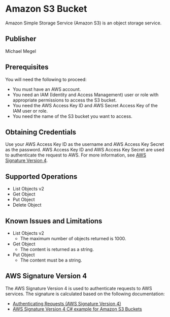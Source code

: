 # Amazon S3 Bucket

Amazon Simple Storage Service (Amazon S3) is an object storage service.

## Publisher

Michael Megel

## Prerequisites

You will need the following to proceed:

* You must have an AWS account.
* You need an IAM (Identity and Access Management) user or role with appropriate permissions to access the S3 bucket.
* You need the AWS Access Key ID and AWS Secret Access Key of the IAM user or role.
* You need the name of the S3 bucket you want to access.

## Obtaining Credentials

Use your AWS Access Key ID as the username and AWS Access Key Secret as the password. AWS Access Key ID and AWS Access Key Secret are used to authenticate the request to AWS. For more information, see [AWS Signature Version 4](#aws-signature-version-4).

## Supported Operations

* List Objects v2
* Get Object
* Put Object
* Delete Object

## Known Issues and Limitations

* List Objects v2
  * The maximum number of objects returned is 1000.
* Get Object
  * The content is returned as a string.
* Put Object
  * The content must be a string.

## AWS Signature Version 4

The AWS Signature Version 4 is used to authenticate requests to AWS services. The signature is calculated based on the following documentation:

* [Authenticating Requests (AWS Signature Version 4)](https://docs.aws.amazon.com/AmazonS3/latest/API/sig-v4-authenticating-requests.html)
* [AWS Signature Version 4 C# example for Amazon S3 Buckets](https://docs.aws.amazon.com/AmazonS3/latest/API/sig-v4-examples-using-sdks.html)
